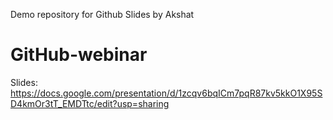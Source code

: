 Demo repository for Github Slides by Akshat
# GitHub-webinar
Slides: https://docs.google.com/presentation/d/1zcqv6bqICm7pqR87kv5kkO1X95SD4kmOr3tT_EMDTtc/edit?usp=sharing

